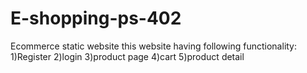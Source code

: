 # E-shopping-ps-402
Ecommerce static website
this website having following functionality:
1)Register
2)login
3)product page
4)cart
5)product detail

